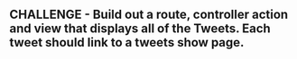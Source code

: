## CHALLENGE - Build out a route, controller action and view that displays all of the Tweets. Each tweet should link to a tweets show page.
